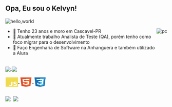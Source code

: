 ## Opa, Eu sou o Kelvyn!  


<img align="center" alt="hello,world" height="200em" src="https://user-images.githubusercontent.com/74038190/226190894-18e959ba-d458-4a94-ac44-790190f2a947.gif"/>
  
- 👾 Tenho 23 anos e  moro em Cascavel-PR <img align="right" alt="pc" height="200em" src="https://user-images.githubusercontent.com/74038190/219923809-b86dc415-a0c2-4a38-bc88-ad6cf06395a8.gif"/>
- 👾 Atualmente trabalho Analista de Teste (QA), porém tenho como foco migrar para o desenvolvimento
- 👾 Faço Engenharia de Software na Anhanguera e também utilizado a Alura
  
<br>
<div>
  <a href=>
  <img align="center" height="120em" src="https://github-readme-stats.vercel.app/api?username=the-marielis&show_icons=true&theme=dracula&include_all_commits=true&count_private-true"/>
  <img align="center" height="120em" src="https://github-readme-stats.vercel.app/api/top-langs/?username=the-marielis&layout=compact&langs_count-16&theme=dracula"/>
</div>



<div style="display: inline_block"><br>
  <img align="center" alt="Rafa-Js" height="30" width="40" src="https://raw.githubusercontent.com/devicons/devicon/master/icons/javascript/javascript-plain.svg">
  <img align="center" alt="Rafa-HTML" height="30" width="40" src="https://raw.githubusercontent.com/devicons/devicon/master/icons/html5/html5-original.svg">
  <img align="center" alt="Rafa-CSS" height="30" width="40" src="https://raw.githubusercontent.com/devicons/devicon/master/icons/css3/css3-original.svg">
</div>
  
  ##
 
<div> 
  <a href="https://www.linkedin.com/in/kelvyn-henrique-martins-887aa5212/" target="_blank"><img src="https://img.shields.io/badge/-LinkedIn-%230077B5?style=for-the-badge&logo=linkedin&logoColor=white" target="_blank"></a> 
  <a href="https://cursos.alura.com.br/user/kelvynhmartins26" target="_blank"><img src="https://www.alura.com.br/assets/img/home/alura-logo.1730889067.svg" target="_blank"></a> 
  
</div>
